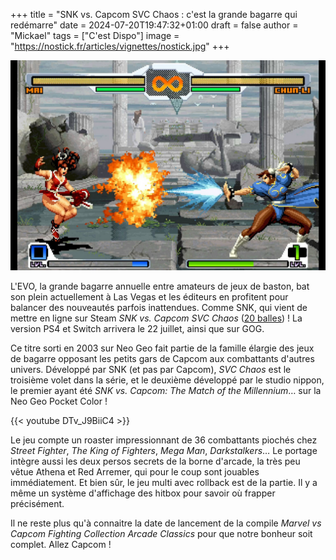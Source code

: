 +++
title = "SNK vs. Capcom SVC Chaos : c'est la grande bagarre qui redémarre"
date = 2024-07-20T19:47:32+01:00
draft = false
author = "Mickael"
tags = ["C'est Dispo"]
image = "https://nostick.fr/articles/vignettes/nostick.jpg"
+++

![SNK vs. Capcom SVC Chaos](snk-vs-capcom.jpg "")

L'EVO, la grande bagarre annuelle entre amateurs de jeux de baston, bat son plein actuellement à Las Vegas et les éditeurs en profitent pour balancer des nouveautés parfois inattendues. Comme SNK, qui vient de mettre en ligne sur Steam *SNK vs. Capcom SVC Chaos* ([20 balles](https://store.steampowered.com/app/2442380/SNK_VS_CAPCOM_SVC_CHAOS/)) ! La version PS4 et Switch arrivera le 22 juillet, ainsi que sur GOG.

Ce titre sorti en 2003 sur Neo Geo fait partie de la famille élargie des jeux de bagarre opposant les petits gars de Capcom aux combattants d'autres univers. Développé par SNK (et pas par Capcom), *SVC Chaos* est le troisième volet dans la série, et le deuxième développé par le studio nippon, le premier ayant été *SNK vs. Capcom: The Match of the Millennium*… sur la Neo Geo Pocket Color !

{{< youtube DTv_J9BiiC4 >}} 

Le jeu compte un roaster impressionnant de 36 combattants piochés chez *Street Fighter*, *The King of Fighters*, *Mega Man*, *Darkstalkers*… Le portage intègre aussi les deux persos secrets de la borne d'arcade, la très peu vêtue Athena et Red Arremer, qui pour le coup sont jouables immédiatement. Et bien sûr, le jeu multi avec rollback est de la partie. Il y a même un système d'affichage des hitbox pour savoir où frapper précisément.

Il ne reste plus qu'à connaitre la date de lancement de la compile *Marvel vs Capcom Fighting Collection Arcade Classics* pour que notre bonheur soit complet. Allez Capcom !